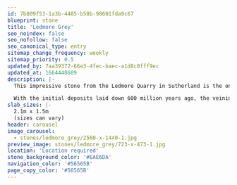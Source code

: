 ```yaml
---
id: 7b809f53-1a3b-4485-b58b-98601fda9c67
blueprint: stone
title: 'Ledmore Grey'
seo_noindex: false
seo_nofollow: false
seo_canonical_type: entry
sitemap_change_frequency: weekly
sitemap_priority: 0.5
updated_by: 7aa39372-66e3-4fec-baec-a1d8c0fff9ec
updated_at: 1664448609
description: |-
  This impressive stone from the Ledmore Quarry in Sutherland is the only marble quarry on mainland Britain, the other is on the Isle of Skye. The Ledmore Grey marble contains large white veins made up of calcium compounds, black veining originating from organic compounds and brown veining from copper compounds.

  With the initial deposits laid down 600 million years ago, the veining is comparatively young at 430 million years. The creation of this stone occurred when syenite igneous rock thrust its way up through the Durness Limestone deposits creating Serpentine and Brucite, the colours of which are brought to life with polishing.
slab_sizes: |-
  2.1m x 1.5m
  (sizes can vary)
header: carousel
image_carousel:
  - stones/ledmore_grey/2560-x-1440-1.jpg
preview_image: stones/ledmore_grey/723-x-473-1.jpg
location: 'Location required'
stone_background_color: '#EAE6DA'
navigation_color: '#56565B'
page_copy_color: '#56565B'
---
```

